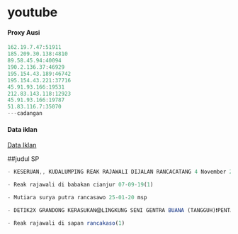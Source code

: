 # youtube


#### Proxy Ausi
```js
162.19.7.47:51911
185.209.30.138:4810
89.58.45.94:40094
190.2.136.37:46929
195.154.43.189:46742
195.154.43.221:37716
45.91.93.166:19531
212.83.143.118:12923
45.91.93.166:19787
51.83.116.7:35070
---cadangan

```

#### Data iklan
[Data Iklan](https://www.prepostseo.com/tool/fake-address-generator)

##judul SP

```js
- KESERUAN,, KUDALUMPING REAK RAJAWALI DIJALAN RANCACATANG 4 November 2021
```
```js
- Reak rajawali di babakan cianjur 07-09-19(1)
```
```js
- Mutiara surya putra rancasawo 25-01-20 msp
```
```js
- DETIK2X GRANDONG KERASUKAN😱LINGKUNG SENI GENTRA BUANA (TANGGUH)❗PENTAS DI DERWATI 15-05-22
```
```js
- Reak rajawali di sapan rancakaso(1)
```

